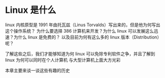# Linux 是什么
linux 内核原型是 1991 年由托瓦兹（Linus Torvalds）写出来的，但是他为何写出这个操作系统？
为什么要选择 386 计算机来开发？为什么 linux 可以发展这么迅速？为什么 linux 是免费的？
以及目前为何有这么多的 linux 版本（Distribution）呢？

了解这些之后，我们才能够知道为何 linux 可以免除专利软件之争，并且了解到 linux 为何可以同时在个人计算机
与大型计算机上面大方光彩

本章主要来谈一谈这些有趣的历史
